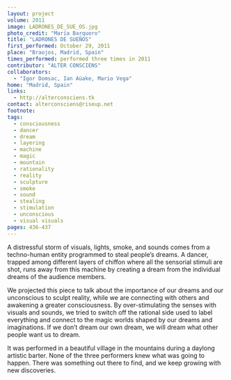```yaml
---
layout: project
volume: 2011
image: LADRONES_DE_SUE_OS.jpg
photo_credit: "María Barquero"
title: "LADRONES DE SUEÑOS"
first_performed: October 29, 2011
place: "Braojos, Madrid, Spain"
times_performed: performed three times in 2011
contributor: "ALTER CONSCIENS"
collaborators: 
  - "Igor Domsac, Ian Aüake, Mario Vega"
home: "Madrid, Spain"
links: 
  - http://alterconsciens.tk
contact: alterconsciens@riseup.net
footnote: 
tags: 
  - consciousness
  - dancer
  - dream
  - layering
  - machine
  - magic
  - mountain
  - rationality
  - reality
  - sculpture
  - smoke
  - sound
  - stealing
  - stimulation
  - unconscious
  - visual visuals
pages: 436-437
---
```


A distressful storm of visuals, lights, smoke, and sounds comes from a techno-human entity programmed to steal people’s dreams. A dancer, trapped among different layers of chiffon where all the sensorial stimuli are shot, runs away from this machine by creating a dream from the individual dreams of the audience members. 

We projected this piece to talk about the importance of our dreams and our unconscious to sculpt reality, while we are connecting with others and awakening a greater consciousness. By over-stimulating the senses with visuals and sounds, we tried to switch off the rational side used to label everything and connect to the magic worlds shaped by our dreams and imaginations. If we don’t dream our own dream, we will dream what other people want us to dream. 

It was performed in a beautiful village in the mountains during a daylong artistic barter. None of the three performers knew what was going to happen. There was something out there to find, and we keep growing with new discoveries.
